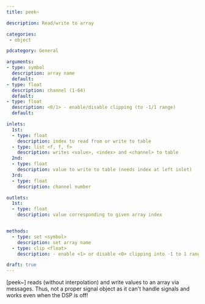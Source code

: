 ```yaml
---
title: peek~

description: Read/write to array

categories:
 - object

pdcategory: General

arguments:
- type: symbol
  description: array name 
  default:
- type: float
  description: channel (1-64)
  default:
- type: float
  description: <0/1> - enable/disable clipping (to -1/1 range)
  default:

inlets:
  1st:
  - type: float
    description: index to read from or write to table
  - type: list <f, f, f>
    description: writes <value>, <index> and <channel> to table
  2nd:
  - type: float
    description: value to write to table (needs index at left inlet)
  3rd:
  - type: float
    description: channel number

outlets:
  1st:
  - type: float
    description: value corresponding to given array index


methods:
  - type: set <symbol>
    description: set array name
  - type: clip <float>
    description: - enable <1> or disable <0> clipping into -1 to 1 range

draft: true
---
```


[peek~] reads (without interpolation) and write values to an array via messages. Thus, not a proper signal object as it can't handle signals and works even when the DSP is off!